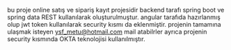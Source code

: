 bu proje online satış ve sipariş kayıt projesidir
backend tarafı spring boot ve spring data REST kullanılarak  oluşturulmuştur.
angular tarafıda hazırlanmış olup jwt token kullanılarak security kısmı da eklenmiştir.
projenin tamamına ulaşmak isteyen ysf_metu@hotmail.com mail atabilrler
ayrıca projenin security kısmında OKTA teknolojisi kullanılmıştır.
